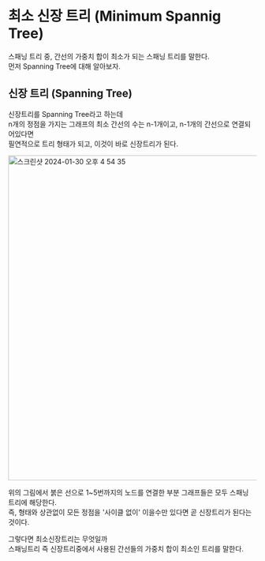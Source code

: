 # 최소 신장 트리 (Minimum Spannig Tree)
스패닝 트리 중, 간선의 가중치 합이 최소가 되는 스패닝 트리를 말한다.   
먼저 Spanning Tree에 대해 알아보자.   

## 신장 트리 (Spanning Tree)
신장트리를 Spanning Tree라고 하는데      
n개의 정점을 가지는 그래프의 최소 간선의 수는 n-1개이고, n-1개의 간선으로 연결되어있다면   
필연적으로 트리 형태가 되고, 이것이 바로 신장트리가 된다.   
   
<img width="658" alt="스크린샷 2024-01-30 오후 4 54 35" src="https://github.com/ww5702/Swift_Coding_Test/assets/60501045/aa46a412-42e0-4941-be44-f8d7f663411d">

   
위의 그림에서 붉은 선으로 1~5번까지의 노드를 연결한 부분 그래프들은 모두 스패닝 트리에 해당한다.   
즉, 형태와 상관없이 모든 정점을 '사이클 없이' 이을수만 있다면 곧 신장트리가 된다는것이다.   
      
그렇다면 최소신장트리는 무엇일까   
스패닝트리 즉 신장트리중에서 사용된 간선들의 가중치 합이 최소인 트리를 말한다.   
